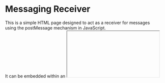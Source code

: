 # Messaging Receiver
This is a simple HTML page designed to act as a receiver for messages using the postMessage mechanism in JavaScript.  
It can be embedded within an <iframe> to receive messages from a parent window.

## Usage
1. Open the index.html file in a web browser.

2. The page will display "Receiver" as the heading and "Iframe Page Domain:" indicating the domain of the page embedded through an <iframe>.

3. When a message is sent from the parent window using the postMessage method, the message content will be displayed in the "Message" section of the page.

## Files
- index.html: HTML file containing the structure of the page.
- styles.css: CSS file with styles for the page elements.
- script.js: JavaScript file handling the message reception and domain display logic.

## How it Works
- The page listens for the `message` event and executes the `readMsg` function when a message is received.  
- The `readMsg` function checks the origin of the message, and if it matches 'http://localhost', it updates the content of the "Message" section with the received data.   
- The domain of the embedded page is displayed in the "Iframe Page Domain" section.
## Important Note
For security reasons, the origin of the message must match the expected origin (in this case, 'http://localhost').  
This helps prevent malicious scripts from sending unauthorized messages.
